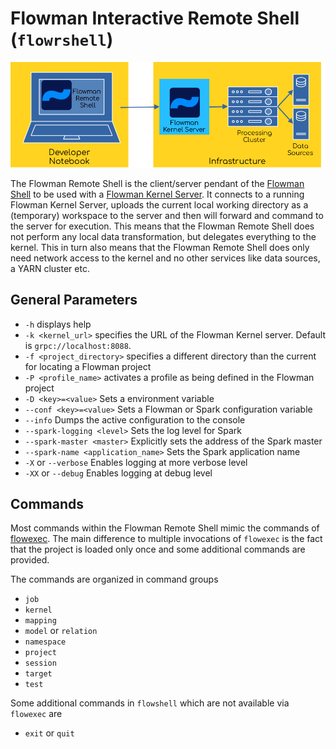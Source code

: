 # Flowman Interactive Remote Shell (`flowrshell`)

![Flowman Kernel](../../images/flowman-kernel.png)

The Flowman Remote Shell is the client/server pendant of the [Flowman Shell](../flowshell/index.md) to be used
with a [Flowman Kernel Server](../flowman-kernel/index.md). It connects to a running Flowman Kernel Server,
uploads the current local working directory as a (temporary) workspace to the server and then will forward and
command to the server for execution. This means that the Flowman Remote Shell does not perform any local data
transformation, but delegates everything to the kernel. This in turn also means that the Flowman Remote Shell does
only need network access to the kernel and no other services like data sources, a YARN cluster etc.


## General Parameters
* `-h` displays help
* `-k <kernel_url>` specifies the URL of the Flowman Kernel server. Default is `grpc://localhost:8088`.
* `-f <project_directory>` specifies a different directory than the current for locating a Flowman project
* `-P <profile_name>` activates a profile as being defined in the Flowman project
* `-D <key>=<value>` Sets a environment variable
* `--conf <key>=<value>` Sets a Flowman or Spark configuration variable
* `--info` Dumps the active configuration to the console
* `--spark-logging <level>` Sets the log level for Spark
* `--spark-master <master>` Explicitly sets the address of the Spark master
* `--spark-name <application_name>` Sets the Spark application name
* `-X` or `--verbose` Enables logging at more verbose level
* `-XX` or `--debug` Enables logging at debug level


## Commands

Most commands within the Flowman Remote Shell mimic the commands of [flowexec](../flowexec/index.md). The main difference 
to multiple invocations of `flowexec` is the fact that the project is loaded only once and some additional commands are 
provided.

The commands are organized in command groups
* `job`
* `kernel`
* `mapping`
* `model` or `relation`
* `namespace`
* `project`
* `session`
* `target`
* `test`

Some additional commands in `flowshell` which are not available via `flowexec` are
* `exit` or `quit`
